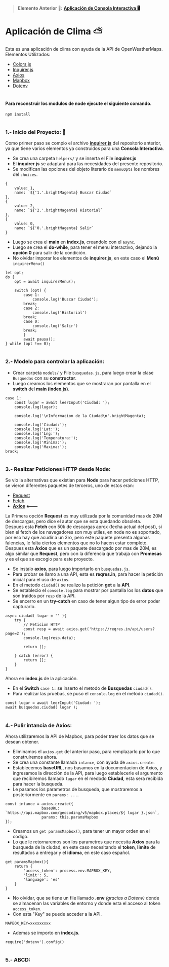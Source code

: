 > __Elemento Anterior 👀:__ __[Aplicación de Consola Interactiva 🖥️](https://github.com/Paserno/node-consola-todo-app)__

# Aplicación de Clima ⛅ 
Esta es una aplicación de clima con ayuda de la API de OpenWeatherMaps.
Elementos Utilizados:
* [Colors.js](https://www.npmjs.com/package/colors)
* [Inquirer.js](https://www.npmjs.com/package/inquirer)
* [Axios](https://www.npmjs.com/package/axios)
* [Mapbox](https://www.mapbox.com)
* [Dotenv](https://www.npmjs.com/package/dotenv)
#
#### Para reconstruir los modulos de node ejecute el siguiente comando.
````
npm install
````
#
### 1.- Inicio del Proyecto: 🏁
Como primer paso se compio el archivo __[inquirer.js](https://github.com/Paserno/node-consola-todo-app/blob/main/helpers/inquirer.js)__ del repositorio anterior, ya que tiene varios elementos ya construidos para una __Consola Interactiva__.
* Se crea una carpeta `helpers/` y se inserta el File __inquirer.js__
* El __inquirer.js__ se adaptará para las necesidades del presente repositorio.
* Se modifican las opciones del objeto literario de `menuOpts` los nombres del `choices`.
````
{
    value: 1,
    name: `${'1.'.brightMagenta} Buscar Ciudad`
},
{
    value: 2,
    name: `${'2.'.brightMagenta} Historial`
},
{
    value: 0,
    name: `${'0.'.brightMagenta} Salir`
}
````
* Luego se crea el __main__ en __index.js__, creandolo con el `async`.
* Luego se crea el __do-while__, para tener el menu interactivo, dejando la __opción 0__ para salir de la condición.
* No olvidar imporar los elementos de __inquirer.js__, en este caso el __Menú__ `inquirerMenu()`
````
let opt;
do {
    opt = await inquirerMenu();

    switch (opt) {
        case 1:
            console.log('Buscar Ciudad');
        break;
        case 2:
            console.log('Historial')
        break;
        case 0:
            console.log('Salir')
        break;
        }
        await pausa();
} while (opt !== 0);
````
#
### 2.- Modelo para controlar la aplicación: 
* Crear carpeta `models/` y File `busquedas.js`, para luego crear la clase `Busquedas` con su __constructor__.
* Luego creamos los elementos que se mostraran por pantalla en el __switch__ del __main (index.js)__.
````
case 1:
    const lugar = await leerInput('Ciudad: ');
    console.log(lugar);

    console.log('\nInformacion de la Ciudad\n'.brightMagenta);

    console.log('Ciudad:');
    console.log('Lat:');
    console.log('Lng:');
    console.log('Temperatura:');
    console.log('Minima:');
    console.log('Maxima:'); 
brack;
````
#
### 3.- Realizar Peticiones HTTP desde Node:
Se vio la alternativas que existian para __Node__ para hacer peticiones HTTP, se vieron diferentes paquetes de terceros, uno de estos eran:

* [Request](https://www.npmjs.com/package/request)
* [Fetch](https://www.npmjs.com/package/fetch)
* __[Axios](https://www.npmjs.com/package/axios) <---__

La Primera opción __Request__ es muy utilizada por la comunidad mas de 20M de descargas, pero dice el autor que se esta quedando obsoleta. <br>
Despues esta __Fetch__ con 50k de descargas aprox (fecha actual del post), si bien el fetch de los navegadores son muy utiles, en node no es soportado, por eso hay que acudir a un 3ro, pero este paquete presenta algunas falencias, le falta ciertos elementos que no lo hacen estar completo. <br>
Despues esta __Axios__ que es un paquete descargado por mas de 20M, es algo similar que __Request__, pero con la diferencia que trabaja con __Promesas__ y es el que se escogio para este proyecto.

* Se instalo __axios__, para luego importarlo en `busquedas.js`.
* Para probar se llamo a una API, esta es __reqres.in__, para hacer la petición inicial para el uso de `axios`.
* En el metodo `ciudad()` se realizo la petición __get__ a la __API__.
* Se establecio el `console.log` para mostrar por pantalla los los __datos__ que son traidos por `resp` de la API.
* Se encerro en un __try-catch__ en caso de tener algun tipo de error poder capturarlo.
````
async ciudad( lugar = '' ){
    try {
        // Peticion HTTP
        const resp = await axios.get('https://reqres.in/api/users?page=2');
        console.log(resp.data);

        return [];

    } catch (error) {
        return [];
    }
}
````
Ahora en __index.js__ de la aplicación.
* En el __Switch__ `case 1:` se inserto el metodo de __Busquedas__ `ciudad()`.
* Para realizar las pruebas, se puso el `console.log` en el metodo `ciudad()`.
````
const lugar = await leerInput('Ciudad: ');
await busquedas.ciudad( lugar );
```` 
#
### 4.- Pulir intancia de Axios:
Ahora utilizaremos la API de Mapbox, para poder traer los datos que se desean obtener.
* Eliminamos el `axios.get` del anterior paso, para remplazarlo por lo que construiremos ahora.
* Se crea una constante llamada `intance`, con ayuda de `axios.create`.
* Establecemos __baseURL__, nos basamos en la documentacion de Axios, y ingresamos la dirección de la API, para luego establecerle el argumento que recibiremos llamado `lugar` en el medodo __Ciudad__, esta sera recibida para hacer la busqueda.
* Le pasamos los parametros de busqueda, que mostraremos a posteriormente en `params: ...`.
````
const intance = axios.create({
                baseURL: `https://api.mapbox.com/geocoding/v5/mapbox.places/${ lugar }.json`,
                params: this.paramsMapbox
});
````
* Creamos un `get paramsMapbox()`, para tener un mayor orden en el codigo.
* Lo que le retornaremos son los parametros que necesita __Axios__ para la busqueda de la ciudad, en este caso necesitando  el __token__, __limite__ de resultados a entregar y el __idioma__, en este caso español. 
````
get paramsMapbox(){
    return {
        'access_token': process.env.MAPBOX_KEY,
        'limit': 5,
        'language': 'es'
    }
}
````
* No olvidar, que se tiene un file llamado __.env__ _(gracias a Dotenv)_ donde se almacenan las variables de entorno y donde esta el acceso al token `access_token`.
* Con esta "Key" se puede acceder a la API.
````
MAPBOX_KEY=xxxxxxxxx
````
* Ademas se importo en __index.js__.
````
require('dotenv').config()
````
#
### 5.- ABCD: 